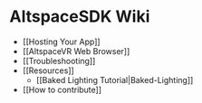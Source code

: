 # AltspaceSDK Wiki
* [[Hosting Your App]]
* [[AltspaceVR Web Browser]]
* [[Troubleshooting]]
* [[Resources]]
	* [[Baked Lighting Tutorial|Baked-Lighting]]
* [[How to contribute]]
